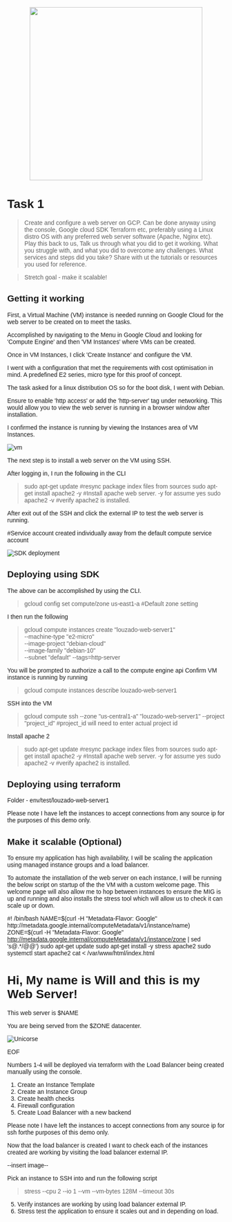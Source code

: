 <div id="header" align="center">
  <img src="https://www.freecodecamp.org/news/content/images/2020/10/gcp.png" width="400"/>
</div>

# **Task 1**

> Create and configure a web server on GCP.
Can be done anyway using the console, Google cloud SDK Terraform etc, preferably using a Linux distro OS with any preferred web server software (Apache, Nginx etc). Play this back to us, Talk us through what you did to get it working. What you struggle with, and what you did to overcome any challenges. What services and steps did you take? Share with ut the tutorials or resources you used for reference.

> Stretch goal - make it scalable!

## Getting it working

First, a Virtual Machine (VM) instance is needed running on Google Cloud for the web server to be created on to meet the tasks. 

Accomplished by navigating to the Menu in Google Cloud and looking for 'Compute Engine' and then 'VM Instances' where VMs can be created.

Once in VM Instances, I click 'Create Instance' and configure the VM.

I went with a configuration that met the requirements with cost optimisation in mind. A predefined E2 series, micro type for this proof of concept. 

The task asked for a linux distribution OS so for the boot disk, I went with Debian.

Ensure to enable 'http access' or add the 'http-server' tag under networking. This would allow you to view the web server is running in a browser window after installation.

I confirmed the instance is running by viewing the Instances area of VM Instances.

![vm](images/vm.png)

The next step is to install a web server on the VM using SSH.

After logging in, I run the following in the CLI

> sudo apt-get update #resync package index files from sources
> sudo apt-get install apache2 -y  #Install apache web server. -y for assume yes
> sudo apache2 -v #verify apache2 is installed.


After exit out of the SSH and click the external IP to test the web server is running.

#Service account created individually away from the default compute service account

![SDK deployment](images/gui-confirmation.png)


## Deploying using SDK

The above can be accomplished by using the CLI.

> gcloud config set compute/zone us-east1-a
#Default zone setting

I then run the following

> gcloud compute instances create "louzado-web-server1" \
> --machine-type "e2-micro" \
> --image-project "debian-cloud" \
> --image-family "debian-10" \
> --subnet "default"
> --tags=http-server

You will be prompted to authorize a call to the compute engine api
Confirm VM instance is running by running 

> gcloud compute instances describe louzado-web-server1

SSH into the VM

> gcloud compute ssh --zone "us-central1-a" "louzado-web-server1"  --project "project_id"
#project_id will need to enter actual project id

Install apache 2

> sudo apt-get update #resync package index files from sources
> sudo apt-get install apache2 -y  #Install apache web server. -y for assume yes
> sudo apache2 -v #verify apache2 is installed.

## Deploying using terraform

Folder - env/test/louzado-web-server1

Please note I have left the instances to accept connections from any source ip for the purposes of this demo only.


## Make it scalable (Optional)

To ensure my application has high availability, I will be scaling the application using managed instance groups and a load balancer.

To automate the installation of the web server on each instance, I will be running the below script on startup of the the VM with a custom welcome page. This welcome page will also allow me to hop between instances to ensure the MIG is up and running and also installs the stress tool which will allow us to check it can scale up or down.

  #! /bin/bash
  NAME=$(curl -H "Metadata-Flavor: Google" http://metadata.google.internal/computeMetadata/v1/instance/name)
  ZONE=$(curl -H "Metadata-Flavor: Google" http://metadata.google.internal/computeMetadata/v1/instance/zone | sed 's@.*/@@')
  sudo apt-get update
  sudo apt-get install -y stress apache2
  sudo systemctl start apache2
  cat <<EOF> /var/www/html/index.html
  <body style="font-family: sans-serif">
  <html><body><h1>Hi, My name is Will and this is my Web Server!</h1>
  <p>This web server is $NAME</p>
  <p>You are being served from the $ZONE datacenter.</p>
  <p><img src="https://encrypted-tbn0.gstatic.com/images?q=tbn:ANd9GcR3QPqkkg4u1VpCmaa2dxGp4qP-hC-cyz1NeeDpTIqzgyVb-yK9xmYvqd3qA2yjaKgS9g&usqp=CAU" alt="Unicorse"></p>
  </body></html>
  EOF

Numbers 1-4 will be deployed via terraform with the Load Balancer being created manually using the console.

1) Create an Instance Template
2) Create an Instance Group
3) Create health checks
4) Firewall configuration
4) Create Load Balancer with a new backend

Please note I have left the instances to accept connections from any source ip for  ssh forthe purposes of this demo only.

Now that the load balancer is created I want to check each of the instances created are working by visiting the load balancer external IP.

--insert image--

Pick an instance to SSH into and run the following script
> stress --cpu 2 --io 1 --vm --vm-bytes 128M --timeout 30s



5) Verify instances are working by using load balancer external IP.
6) Stress test the application to ensure it scales out and in depending on load.




